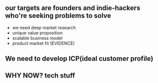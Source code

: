 ## our targets are founders and indie-hackers who're seeking problems to solve
- we need deep market research
- unique value proposition
- scalable business model
- product market fit (EVIDENCE)

## We need to develop ICP(ideal customer profile)


## WHY NOW? tech stuff
